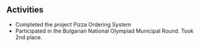 ## Activities
- Completed the project Pizza Ordering System
- Participated in the Bulgarian National Olympiad Municipal Round. Took 2nd place.

